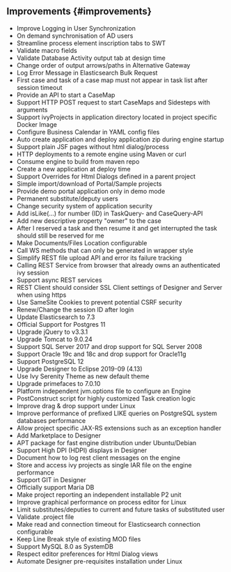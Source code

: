 ## Improvements {#improvements}

* Improve Logging in User Synchronization <a href="https://jira.axonivy.com/jira/browse/XIVY-3011" target="_blank"><span class="fas fa-link"></span></a> 
* On demand synchronisation of AD users <a href="https://jira.axonivy.com/jira/browse/XIVY-3106" target="_blank"><span class="fas fa-link"></span></a> 
* Streamline process element inscription tabs to SWT <a href="https://jira.axonivy.com/jira/browse/XIVY-3457" target="_blank"><span class="fas fa-link"></span></a> 
* Validate macro fields <a href="https://jira.axonivy.com/jira/browse/XIVY-1458" target="_blank"><span class="fas fa-link"></span></a> 
* Validate Database Activity output tab at design time <a href="https://jira.axonivy.com/jira/browse/XIVY-2591" target="_blank"><span class="fas fa-link"></span></a> 
* Change order of output arrows/paths in Alternative Gateway <a href="https://jira.axonivy.com/jira/browse/XIVY-2940" target="_blank"><span class="fas fa-link"></span></a> 
* Log Error Message in Elasticsearch Bulk Request <a href="https://jira.axonivy.com/jira/browse/XIVY-3112" target="_blank"><span class="fas fa-link"></span></a> 
* First case and task of a case map  must not appear in task list after session timeout <a href="https://jira.axonivy.com/jira/browse/XIVY-2909" target="_blank"><span class="fas fa-link"></span></a> 
* Provide an API to start a CaseMap  <a href="https://jira.axonivy.com/jira/browse/XIVY-2899" target="_blank"><span class="fas fa-link"></span></a> 
* Support HTTP POST request to start CaseMaps and Sidesteps with arguments <a href="https://jira.axonivy.com/jira/browse/XIVY-2900" target="_blank"><span class="fas fa-link"></span></a> 
* Support ivyProjects in application directory located in project specific Docker Image <a href="https://jira.axonivy.com/jira/browse/XIVY-3082" target="_blank"><span class="fas fa-link"></span></a> 
* Configure Business Calendar in YAML config files <a href="https://jira.axonivy.com/jira/browse/XIVY-3116" target="_blank"><span class="fas fa-link"></span></a> 
* Auto create application and deploy application zip during engine startup <a href="https://jira.axonivy.com/jira/browse/XIVY-2631" target="_blank"><span class="fas fa-link"></span></a> 
* Support plain JSF pages without html dialog/process <a href="https://jira.axonivy.com/jira/browse/XIVY-3049" target="_blank"><span class="fas fa-link"></span></a> 
* HTTP deployments to a remote engine using Maven or curl <a href="https://jira.axonivy.com/jira/browse/XIVY-623" target="_blank"><span class="fas fa-link"></span></a> 
* Consume engine to build from maven repo <a href="https://jira.axonivy.com/jira/browse/XIVY-3255" target="_blank"><span class="fas fa-link"></span></a> 
* Create a new application at deploy time <a href="https://jira.axonivy.com/jira/browse/XIVY-621" target="_blank"><span class="fas fa-link"></span></a> 
* Support Overrides for Html Dialogs defined in a parent project <a href="https://jira.axonivy.com/jira/browse/XIVY-3052" target="_blank"><span class="fas fa-link"></span></a> 
* Simple import/download of Portal/Sample projects  <a href="https://jira.axonivy.com/jira/browse/XIVY-929" target="_blank"><span class="fas fa-link"></span></a> 
* Provide demo portal application only in demo mode <a href="https://jira.axonivy.com/jira/browse/XIVY-2861" target="_blank"><span class="fas fa-link"></span></a> 
* Permanent substitute/deputy users <a href="https://jira.axonivy.com/jira/browse/XIVY-2960" target="_blank"><span class="fas fa-link"></span></a> 
* Change security system of application <a href="https://jira.axonivy.com/jira/browse/XIVY-26" target="_blank"><span class="fas fa-link"></span></a> <span class="badge badge-pill badge-success">security</span>
* Add isLike(...) for number (ID) in TaskQuery- and CaseQuery-API <a href="https://jira.axonivy.com/jira/browse/XIVY-2536" target="_blank"><span class="fas fa-link"></span></a> 
* Add new descriptive property "owner" to the case <a href="https://jira.axonivy.com/jira/browse/XIVY-2528" target="_blank"><span class="fas fa-link"></span></a> 
* After I reserved a task and then resume it and get interrupted the task should still be reserved for me <a href="https://jira.axonivy.com/jira/browse/XIVY-2886" target="_blank"><span class="fas fa-link"></span></a> 
* Make Documents/Files Location configurable <a href="https://jira.axonivy.com/jira/browse/XIVY-2870" target="_blank"><span class="fas fa-link"></span></a> 
* Call WS methods that can only be generated in wrapper style <a href="https://jira.axonivy.com/jira/browse/XIVY-2856" target="_blank"><span class="fas fa-link"></span></a> 
* Simplify REST file upload API and error its failure tracking <a href="https://jira.axonivy.com/jira/browse/XIVY-3097" target="_blank"><span class="fas fa-link"></span></a> 
* Calling REST Service from browser that already owns an authenticated ivy session <a href="https://jira.axonivy.com/jira/browse/XIVY-1183" target="_blank"><span class="fas fa-link"></span></a> 
* Support async REST services <a href="https://jira.axonivy.com/jira/browse/XIVY-3000" target="_blank"><span class="fas fa-link"></span></a> 
* REST Client should consider SSL Client settings of Designer and Server when using https <a href="https://jira.axonivy.com/jira/browse/XIVY-1168" target="_blank"><span class="fas fa-link"></span></a> 
* Use SameSite Cookies to prevent potential CSRF <a href="https://jira.axonivy.com/jira/browse/XIVY-1025" target="_blank"><span class="fas fa-link"></span></a> <span class="badge badge-pill badge-success">security</span>
* Renew/Change the session ID after login <a href="https://jira.axonivy.com/jira/browse/XIVY-349" target="_blank"><span class="fas fa-link"></span></a> 
* Update Elasticsearch to 7.3 <a href="https://jira.axonivy.com/jira/browse/XIVY-2927" target="_blank"><span class="fas fa-link"></span></a> 
* Official Support for Postgres 11 <a href="https://jira.axonivy.com/jira/browse/XIVY-3023" target="_blank"><span class="fas fa-link"></span></a> 
* Upgrade jQuery to v3.3.1 <a href="https://jira.axonivy.com/jira/browse/XIVY-3242" target="_blank"><span class="fas fa-link"></span></a> 
* Upgrade Tomcat to 9.0.24 <a href="https://jira.axonivy.com/jira/browse/XIVY-3301" target="_blank"><span class="fas fa-link"></span></a> 
* Support SQL Server 2017 and drop support for SQL Server 2008 <a href="https://jira.axonivy.com/jira/browse/XIVY-3038" target="_blank"><span class="fas fa-link"></span></a> 
* Support Oracle 19c and 18c and drop support for Oracle11g <a href="https://jira.axonivy.com/jira/browse/XIVY-3183" target="_blank"><span class="fas fa-link"></span></a> 
* Support PostgreSQL 12 <a href="https://jira.axonivy.com/jira/browse/XIVY-3373" target="_blank"><span class="fas fa-link"></span></a> 
* Upgrade Designer to Eclipse 2019-09 (4.13) <a href="https://jira.axonivy.com/jira/browse/XIVY-3387" target="_blank"><span class="fas fa-link"></span></a> 
* Use Ivy Serenity Theme as new default theme <a href="https://jira.axonivy.com/jira/browse/XIVY-3392" target="_blank"><span class="fas fa-link"></span></a> 
* Upgrade primefaces to 7.0.10 <a href="https://jira.axonivy.com/jira/browse/XIVY-3437" target="_blank"><span class="fas fa-link"></span></a> 
* Platform independent jvm.options file to configure an Engine <a href="https://jira.axonivy.com/jira/browse/XIVY-2950" target="_blank"><span class="fas fa-link"></span></a> 
* PostConstruct script for highly customized Task creation logic <a href="https://jira.axonivy.com/jira/browse/XIVY-2935" target="_blank"><span class="fas fa-link"></span></a> 
* Improve drag & drop support under Linux <a href="https://jira.axonivy.com/jira/browse/XIVY-2499" target="_blank"><span class="fas fa-link"></span></a> 
* Improve performance of prefixed LIKE queries on PostgreSQL system databases <a href="https://jira.axonivy.com/jira/browse/XIVY-2611" target="_blank"><span class="fas fa-link"></span></a> <span class="badge badge-pill badge-success">performance</span>
* Allow project specific JAX-RS extensions such as an exception handler <a href="https://jira.axonivy.com/jira/browse/XIVY-2633" target="_blank"><span class="fas fa-link"></span></a> 
* Add Marketplace to Designer <a href="https://jira.axonivy.com/jira/browse/XIVY-2700" target="_blank"><span class="fas fa-link"></span></a> 
* APT package for fast engine distribution under Ubuntu/Debian <a href="https://jira.axonivy.com/jira/browse/XIVY-2811" target="_blank"><span class="fas fa-link"></span></a> 
* Support High DPI (HDPI) displays in Designer <a href="https://jira.axonivy.com/jira/browse/XIVY-2821" target="_blank"><span class="fas fa-link"></span></a> 
* Document how to log rest client messages on the engine <a href="https://jira.axonivy.com/jira/browse/XIVY-2966" target="_blank"><span class="fas fa-link"></span></a> 
* Store and access ivy projects as single IAR file on the engine <a href="https://jira.axonivy.com/jira/browse/XIVY-1115" target="_blank"><span class="fas fa-link"></span></a> <span class="badge badge-pill badge-success">performance</span>
* Support GIT in Designer <a href="https://jira.axonivy.com/jira/browse/XIVY-2137" target="_blank"><span class="fas fa-link"></span></a> 
* Officially support Maria DB <a href="https://jira.axonivy.com/jira/browse/XIVY-2269" target="_blank"><span class="fas fa-link"></span></a> 
* Make project reporting an independent installable P2 unit <a href="https://jira.axonivy.com/jira/browse/XIVY-2404" target="_blank"><span class="fas fa-link"></span></a> 
* Improve graphical performance on process editor for Linux <a href="https://jira.axonivy.com/jira/browse/XIVY-2449" target="_blank"><span class="fas fa-link"></span></a> 
* Limit substitutes/deputies to current and future tasks of substituted user <a href="https://jira.axonivy.com/jira/browse/XIVY-3060" target="_blank"><span class="fas fa-link"></span></a> 
* Validate .project file <a href="https://jira.axonivy.com/jira/browse/XIVY-3065" target="_blank"><span class="fas fa-link"></span></a> 
* Make read and connection timeout for Elasticsearch connection configurable <a href="https://jira.axonivy.com/jira/browse/XIVY-2838" target="_blank"><span class="fas fa-link"></span></a> 
* Keep Line Break style of existing MOD files <a href="https://jira.axonivy.com/jira/browse/XIVY-2855" target="_blank"><span class="fas fa-link"></span></a> 
* Support MySQL 8.0 as SystemDB <a href="https://jira.axonivy.com/jira/browse/XIVY-2625" target="_blank"><span class="fas fa-link"></span></a> 
* Respect editor preferences for Html Dialog views <a href="https://jira.axonivy.com/jira/browse/XIVY-2446" target="_blank"><span class="fas fa-link"></span></a> 
* Automate Designer pre-requisites installation under Linux <a href="https://jira.axonivy.com/jira/browse/XIVY-2376" target="_blank"><span class="fas fa-link"></span></a>
